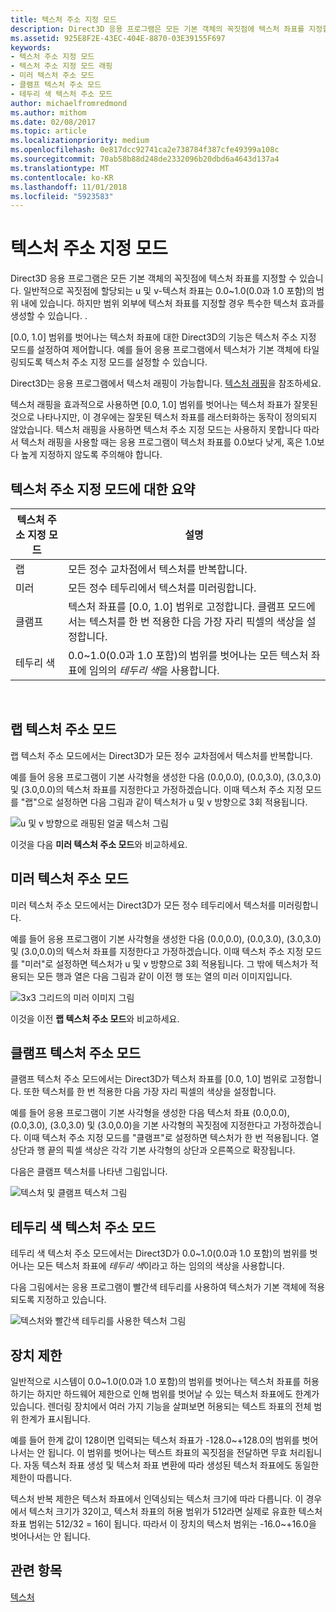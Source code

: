 ```yaml
---
title: 텍스처 주소 지정 모드
description: Direct3D 응용 프로그램은 모든 기본 객체의 꼭짓점에 텍스처 좌표를 지정할 수 있습니다.
ms.assetid: 925E8F2E-43EC-404E-8870-03E39155F697
keywords:
- 텍스처 주소 지정 모드
- 텍스처 주소 지정 모드 래핑
- 미러 텍스처 주소 모드
- 클램프 텍스처 주소 모드
- 테두리 색 텍스처 주소 모드
author: michaelfromredmond
ms.author: mithom
ms.date: 02/08/2017
ms.topic: article
ms.localizationpriority: medium
ms.openlocfilehash: 0e817dcc92741ca2e738784f387cfe49399a108c
ms.sourcegitcommit: 70ab58b88d248de2332096b20dbd6a4643d137a4
ms.translationtype: MT
ms.contentlocale: ko-KR
ms.lasthandoff: 11/01/2018
ms.locfileid: "5923583"
---
```

# <a name="texture-addressing-modes"></a>텍스처 주소 지정 모드


Direct3D 응용 프로그램은 모든 기본 객체의 꼭짓점에 텍스처 좌표를 지정할 수 있습니다. 일반적으로 꼭짓점에 할당되는 u 및 v-텍스처 좌표는 0.0~1.0(0.0과 1.0 포함)의 범위 내에 있습니다. 하지만 범위 외부에 텍스처 좌표를 지정할 경우 특수한 텍스처 효과를 생성할 수 있습니다. .

\[0.0, 1.0\] 범위를 벗어나는 텍스처 좌표에 대한 Direct3D의 기능은 텍스처 주소 지정 모드를 설정하여 제어합니다. 예를 들어 응용 프로그램에서 텍스처가 기본 객체에 타일링되도록 텍스처 주소 지정 모드를 설정할 수 있습니다.

Direct3D는 응용 프로그램에서 텍스처 래핑이 가능합니다. [텍스처 래핑](texture-wrapping.md)을 참조하세요.

텍스처 래핑을 효과적으로 사용하면 \[0.0, 1.0\] 범위를 벗어나는 텍스처 좌표가 잘못된 것으로 나타나지만, 이 경우에는 잘못된 텍스처 좌표를 래스터화하는 동작이 정의되지 않았습니다. 텍스처 래핑을 사용하면 텍스처 주소 지정 모드는 사용하지 못합니다 따라서 텍스처 래핑을 사용할 때는 응용 프로그램이 텍스처 좌표를 0.0보다 낮게, 혹은 1.0보다 높게 지정하지 않도록 주의해야 합니다.

## <a name="span-idsummaryofthetextureaddressingmodesspanspan-idsummaryofthetextureaddressingmodesspanspan-idsummaryofthetextureaddressingmodesspansummary-of-the-texture-addressing-modes"></a><span id="Summary_of_the_texture_addressing_modes"></span><span id="summary_of_the_texture_addressing_modes"></span><span id="SUMMARY_OF_THE_TEXTURE_ADDRESSING_MODES"></span>텍스처 주소 지정 모드에 대한 요약


| 텍스처 주소 지정 모드 | 설명                                                                                                                           |
|-------------------------|---------------------------------------------------------------------------------------------------------------------------------------|
| 랩                    | 모든 정수 교차점에서 텍스처를 반복합니다.                                                                                        |
| 미러                  | 모든 정수 테두리에서 텍스처를 미러링합니다.                                                                                        |
| 클램프                   | 텍스처 좌표를 \[0.0, 1.0\] 범위로 고정합니다. 클램프 모드에서는 텍스처를 한 번 적용한 다음 가장 자리 픽셀의 색상을 설정합니다. |
| 테두리 색            | 0.0~1.0(0.0과 1.0 포함)의 범위를 벗어나는 모든 텍스처 좌표에 임의의 *테두리 색*을 사용합니다.                         |

 

## <a name="span-idwraptextureaddressmodespanspan-idwraptextureaddressmodespanspan-idwraptextureaddressmodespanwrap-texture-address-mode"></a><span id="Wrap_texture_address_mode"></span><span id="wrap_texture_address_mode"></span><span id="WRAP_TEXTURE_ADDRESS_MODE"></span>랩 텍스처 주소 모드


랩 텍스처 주소 모드에서는 Direct3D가 모든 정수 교차점에서 텍스처를 반복합니다.

예를 들어 응용 프로그램이 기본 사각형을 생성한 다음 (0.0,0.0), (0.0,3.0), (3.0,3.0) 및 (3.0,0.0)의 텍스처 좌표를 지정한다고 가정하겠습니다. 이때 텍스처 주소 지정 모드를 "랩"으로 설정하면 다음 그림과 같이 텍스처가 u 및 v 방향으로 3회 적용됩니다.

![u 및 v 방향으로 래핑된 얼굴 텍스처 그림](images/wrap.png)

이것을 다음 **미러 텍스처 주소 모드**와 비교하세요.

## <a name="span-idmirrortextureaddressmodespanspan-idmirrortextureaddressmodespanspan-idmirrortextureaddressmodespanmirror-texture-address-mode"></a><span id="Mirror_texture_address_mode"></span><span id="mirror_texture_address_mode"></span><span id="MIRROR_TEXTURE_ADDRESS_MODE"></span>미러 텍스처 주소 모드


미러 텍스처 주소 모드에서는 Direct3D가 모든 정수 테두리에서 텍스처를 미러링합니다.

예를 들어 응용 프로그램이 기본 사각형을 생성한 다음 (0.0,0.0), (0.0,3.0), (3.0,3.0) 및 (3.0,0.0)의 텍스처 좌표를 지정한다고 가정하겠습니다. 이때 텍스처 주소 지정 모드를 "미러"로 설정하면 텍스처가 u 및 v 방향으로 3회 적용됩니다. 그 밖에 텍스처가 적용되는 모든 행과 열은 다음 그림과 같이 이전 행 또는 열의 미러 이미지입니다.

![3x3 그리드의 미러 이미지 그림](images/mirror.png)

이것을 이전 **랩 텍스처 주소 모드**와 비교하세요.

## <a name="span-idclamptextureaddressmodespanspan-idclamptextureaddressmodespanspan-idclamptextureaddressmodespanclamp-texture-address-mode"></a><span id="Clamp_texture_address_mode"></span><span id="clamp_texture_address_mode"></span><span id="CLAMP_TEXTURE_ADDRESS_MODE"></span>클램프 텍스처 주소 모드


클램프 텍스처 주소 모드에서는 Direct3D가 텍스처 좌표를 \[0.0, 1.0\] 범위로 고정합니다. 또한 텍스처를 한 번 적용한 다음 가장 자리 픽셀의 색상을 설정합니다.

예를 들어 응용 프로그램이 기본 사각형을 생성한 다음 텍스처 좌표 (0.0,0.0), (0.0,3.0), (3.0,3.0) 및 (3.0,0.0)을 기본 사각형의 꼭짓점에 지정한다고 가정하겠습니다. 이때 텍스처 주소 지정 모드를 "클램프"로 설정하면 텍스처가 한 번 적용됩니다. 열 상단과 행 끝의 픽셀 색상은 각각 기본 사각형의 상단과 오른쪽으로 확장됩니다.

다음은 클램프 텍스처를 나타낸 그림입니다.

![텍스처 및 클램프 텍스처 그림](images/clamp.png)

## <a name="span-idbordercolortextureaddressmodespanspan-idbordercolortextureaddressmodespanspan-idbordercolortextureaddressmodespanborder-color-texture-address-mode"></a><span id="Border_Color_texture_address_mode"></span><span id="border_color_texture_address_mode"></span><span id="BORDER_COLOR_TEXTURE_ADDRESS_MODE"></span>테두리 색 텍스처 주소 모드


테두리 색 텍스처 주소 모드에서는 Direct3D가 0.0~1.0(0.0과 1.0 포함)의 범위를 벗어나는 모든 텍스처 좌표에 *테두리 색*이라고 하는 임의의 색상을 사용합니다.

다음 그림에서는 응용 프로그램이 빨간색 테두리를 사용하여 텍스처가 기본 객체에 적용되도록 지정하고 있습니다.

![텍스처와 빨간색 테두리를 사용한 텍스처 그림](images/border.png)

## <a name="span-iddevicelimitationsspanspan-iddevicelimitationsspanspan-iddevicelimitationsspandevice-limitations"></a><span id="Device_Limitations"></span><span id="device_limitations"></span><span id="DEVICE_LIMITATIONS"></span>장치 제한


일반적으로 시스템이 0.0~1.0(0.0과 1.0 포함)의 범위를 벗어나는 텍스처 좌표를 허용하기는 하지만 하드웨어 제한으로 인해 범위를 벗어날 수 있는 텍스처 좌표에도 한계가 있습니다. 렌더링 장치에서 여러 가지 기능을 살펴보면 허용되는 텍스트 좌표의 전체 범위 한계가 표시됩니다.

예를 들어 한계 값이 128이면 입력되는 텍스처 좌표가 -128.0~+128.0의 범위를 벗어나서는 안 됩니다. 이 범위를 벗어나는 텍스트 좌표의 꼭짓점을 전달하면 무효 처리됩니다. 자동 텍스처 좌표 생성 및 텍스처 좌표 변환에 따라 생성된 텍스처 좌표에도 동일한 제한이 따릅니다.

텍스처 반복 제한은 텍스처 좌표에서 인덱싱되는 텍스처 크기에 따라 다릅니다. 이 경우에서 텍스처 크기가 32이고, 텍스처 좌표의 허용 범위가 512라면 실제로 유효한 텍스처 좌표 범위는 512/32 = 16이 됩니다. 따라서 이 장치의 텍스처 범위는 -16.0~+16.0을 벗어나서는 안 됩니다.

## <a name="span-idrelated-topicsspanrelated-topics"></a><span id="related-topics"></span>관련 항목


[텍스처](textures.md)

 

 





